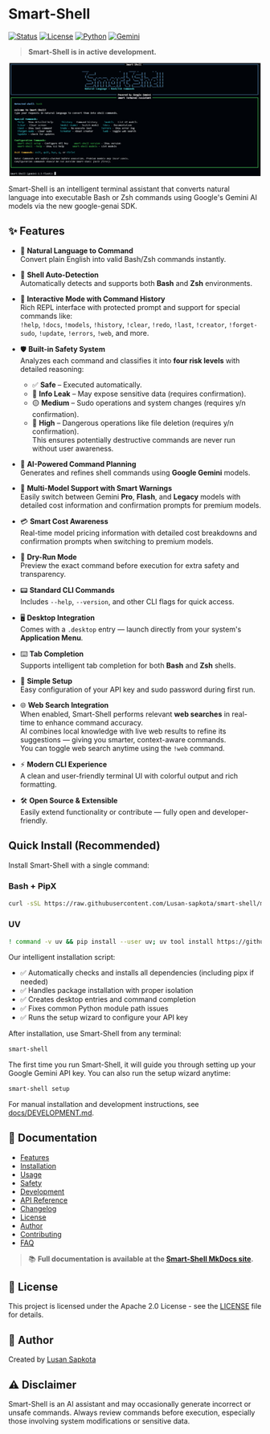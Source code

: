 # Smart-Shell

[![Status](https://img.shields.io/badge/Status-Active%20Development-brightgreen)](https://github.com/Lusan-sapkota/smart-shell)
[![License](https://img.shields.io/badge/license-Apache--2.0-blue.svg)](LICENSE)
[![Python](https://img.shields.io/badge/Python-3.8%2B-blue)](https://www.python.org/)
[![Gemini](https://img.shields.io/badge/AI-Google%20Gemini-orange)](https://ai.google.dev/)

> **Smart-Shell is in active development.**

<p align="center">
  <img src="docs/images/image.png" alt="Smart-Shell Demo" width="500"/>
</p>

Smart-Shell is an intelligent terminal assistant that converts natural language into executable Bash or Zsh commands using Google's Gemini AI models via the new google-genai SDK.

## ✨ Features

- 🧠 **Natural Language to Command**  
  Convert plain English into valid Bash/Zsh commands instantly.

- 🐚 **Shell Auto-Detection**  
  Automatically detects and supports both **Bash** and **Zsh** environments.

- 💬 **Interactive Mode with Command History**  
  Rich REPL interface with protected prompt and support for special commands like:  
  `!help`, `!docs`, `!models`, `!history`, `!clear`, `!redo`, `!last`, `!creator`, `!forget-sudo`, `!update`, `!errors`, `!web`, and more.

- 🛡️ **Built-in Safety System**  
  Analyzes each command and classifies it into **four risk levels** with detailed reasoning:
  - ✅ **Safe** – Executed automatically.
  - 🔵 **Info Leak** – May expose sensitive data (requires confirmation).
  - 🟡 **Medium** – Sudo operations and system changes (requires y/n confirmation).
  - 🔴 **High** – Dangerous operations like file deletion (requires y/n confirmation).  
  This ensures potentially destructive commands are never run without user awareness.

- 🤖 **AI-Powered Command Planning**  
  Generates and refines shell commands using **Google Gemini** models.

- 🔀 **Multi-Model Support with Smart Warnings**  
  Easily switch between Gemini **Pro**, **Flash**, and **Legacy** models with detailed cost information and confirmation prompts for premium models.

- 💳 **Smart Cost Awareness**  
  Real-time model pricing information with detailed cost breakdowns and confirmation prompts when switching to premium models.

- 🧪 **Dry-Run Mode**  
  Preview the exact command before execution for extra safety and transparency.

- 📟 **Standard CLI Commands**  
  Includes `--help`, `--version`, and other CLI flags for quick access.

- 🖥️ **Desktop Integration**  
  Comes with a `.desktop` entry — launch directly from your system's **Application Menu**.

- ⌨️ **Tab Completion**  
  Supports intelligent tab completion for both **Bash** and **Zsh** shells.

- 🔐 **Simple Setup**  
  Easy configuration of your API key and sudo password during first run.

- 🌐 **Web Search Integration**  
  When enabled, Smart-Shell performs relevant **web searches** in real-time to enhance command accuracy.  
  AI combines local knowledge with live web results to refine its suggestions — giving you smarter, context-aware commands.  
  You can toggle web search anytime using the `!web` command.

- ⚡ **Modern CLI Experience**  
  A clean and user-friendly terminal UI with colorful output and rich formatting.

- 🛠️ **Open Source & Extensible**  
  Easily extend functionality or contribute — fully open and developer-friendly.

## Quick Install (Recommended)

Install Smart-Shell with a single command:

### Bash + PipX
```bash
curl -sSL https://raw.githubusercontent.com/Lusan-sapkota/smart-shell/main/install.sh | bash
```

### UV
```bash
! command -v uv && pip install --user uv; uv tool install https://github.com/Lusan-sapkota/smart-shell.git
```

Our intelligent installation script:
- ✅ Automatically checks and installs all dependencies (including pipx if needed)
- ✅ Handles package installation with proper isolation
- ✅ Creates desktop entries and command completion
- ✅ Fixes common Python module path issues
- ✅ Runs the setup wizard to configure your API key

After installation, use Smart-Shell from any terminal:

```bash
smart-shell
```

The first time you run Smart-Shell, it will guide you through setting up your Google Gemini API key. You can also run the setup wizard anytime:

```bash
smart-shell setup
```

For manual installation and development instructions, see [docs/DEVELOPMENT.md](docs/DEVELOPMENT.md).

## 📖 Documentation

- [Features](docs/features.md)
- [Installation](docs/installation.md)
- [Usage](docs/usage.md)
- [Safety](docs/safety.md)
- [Development](docs/development.md)
- [API Reference](docs/api.md)
- [Changelog](CHANGELOG.md)
- [License](LICENSE)
- [Author](docs/author.md)
- [Contributing](docs/contributing.md)
- [FAQ](docs/faq.md)

> 📚 **Full documentation is available at the [Smart-Shell MkDocs site](https://lusan-sapkota.github.io/smart-shell/).**

## 📜 License

This project is licensed under the Apache 2.0 License - see the [LICENSE](LICENSE) file for details.

## 👤 Author

Created by [Lusan Sapkota](https://lusansapkota.com.np)

## ⚠️ Disclaimer

Smart-Shell is an AI assistant and may occasionally generate incorrect or unsafe commands. Always review commands before execution, especially those involving system modifications or sensitive data.
